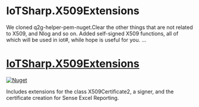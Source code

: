 # IoTSharp.X509Extensions
We cloned q2g-helper-pem-nuget.Clear the other things that are not related to X509, and Nlog and so on.
Added self-signed X509 functions, all of which will be used in iot#, while hope is useful for you.  ...


# [IoTSharp.X509Extensions](https://github.com/IoTSharp/IoTSharp.X509Extensions)
 
[![Nuget](https://img.shields.io/nuget/dt/IoTSharp.X509Extensions.svg)](https://www.nuget.org/packages/IoTSharp.X509Extensions)


Includes extensions for the class X509Certificate2, a signer, and the certificate creation for Sense Excel Reporting.
